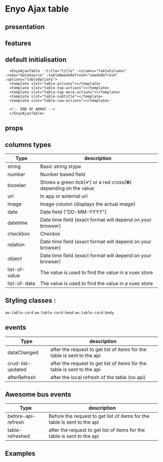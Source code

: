 # Enyo Ajax table

## presentation



## features

## default initialisation


```
  <EnyoAjaxTable  :title="title" :columns="tableColumns" :rows="dataSource" :tableNeedsRefresh="needsRefresh" :options="tableOptions">
  <template slot="table-actions"></template>
  <template slot="table-top-actions"></template>
  <template slot="table-top-more-actions"></template>
  <template slot="table-subtitle"></template>
  <template slot="table-row-actions"></template>

  <!-- END OF ARRAY -->
  </EnyoAjaxTable>
  ```


## props


<ComponentDoc :component="'AwesomeTable'" />


## columns types

| Type          | description                                                                     |
|---------------|---------------------------------------------------------------------------------|
| string        | Basic string stype                                                              |
| number        | Number based field                                                              |
| booelan       | Shows a green tick(✔) or a red cross(❌) depending on the value                  |
| url           | In app or external url                                                          |
| image         | Image column (displays the actual image)                                        |
| date          | Date field ("DD-MM-YYYY")                                                       |
| datetime      | Date time field (exact format will depend on your browser)                      |
| checkbox      | Checkox                                                                         |
| relation      | Date time field (exact format will depend on your browser) <Badge text="beta"/> |
| object        | Date time field (exact format will depend on your browser)                      |
| list-of-value | The value is used to find the value in a vuex store                             |
| list-of-data  | The value is used to find the value in a vuex store                             |


## Styling classes :

`aw-table-card`
`aw-table-card-head`
`aw-table-card-body`


## events


| Type              | description                                                             |
|-------------------|-------------------------------------------------------------------------|
| dataChanged       | after the request to get list of items for the table is sent to the api |
| crud-list-updated | after the request to get list of items for the table is sent to the api |
| afterRefresh      | after the local refresh of the table (no api)                           |


## Awesome bus events


| Type               | description                                                              |
|--------------------|--------------------------------------------------------------------------|
| before-api-refresh | Before the request to get list of items for the table is sent to the api |
| table-refreshed    | after the request to get list of items for the table is sent to the api  |



## Examples

<AjaxTableDemo />